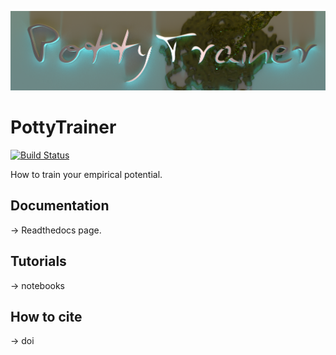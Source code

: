 ![PottyTrainer](images/logo_2.png)

# PottyTrainer
[![Build Status](https://travis-ci.org/Hamstard/PottyTrainer.svg?branch=master)](https://travis-ci.org/Hamstard/PottyTrainer)

How to train your empirical potential.

## Documentation

-> Readthedocs page.

## Tutorials

-> notebooks

## How to cite

-> doi
